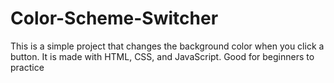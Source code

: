 # Color-Scheme-Switcher
This is a simple project that changes the background color when you click a button.  It is made with HTML, CSS, and JavaScript.  Good for beginners to practice
